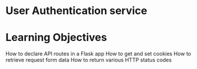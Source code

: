 # User Authentication service

# Learning Objectives

How to declare API routes in a Flask app
How to get and set cookies
How to retrieve request form data
How to return various HTTP status codes
